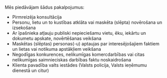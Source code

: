 Mēs piedāvājam šādus pakalpojumus:

- Pirmreizēja konsultācija
- Personu, lietu un to kustības atklāta vai maskēta (slēpta) novērošana un izsekošana
- Ar īpašnieka atļauju publiski nepieciešamu vietu, ēku, iekārtu un dokumetu apskate, novērtēšanas  veikšana
- Maskētas (slēptas) personas(-u) aptaujas par interesējošajiem faktiem un lietas vai notikuma apstākļiem veikšana
- Negodīgas konkurences, nelikumīgas komercdarbības vai citas nelikumīgas saimnieciskas darbības faktu noskaidrošana
- Klienta pavadība valts iestādes (Valsts policija, Valsts ieņēmumu dienestā un citur)